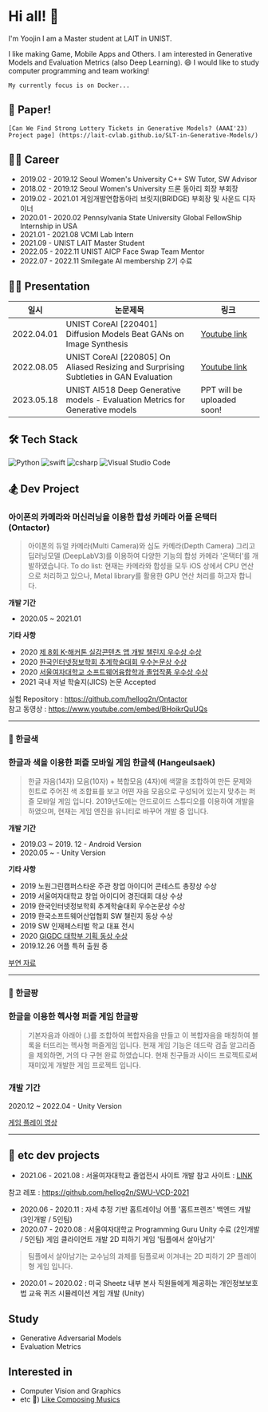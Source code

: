 # Hi all! 🌱
I'm Yoojin I am a Master student at LAIT in UNIST.

I like making Game, Mobile Apps and Others. I am interested in Generative Models and Evaluation Metrics (also Deep Learning). 😄
I would like to study computer programming and team working!

`My currently focus is on Docker...`

## 🐬 Paper!
```
[Can We Find Strong Lottery Tickets in Generative Models? (AAAI'23) Project page] (https://lait-cvlab.github.io/SLT-in-Generative-Models/)
```


## 🚴‍♀️ Career
* 2019.02 - 2019.12 Seoul Women's University C++ SW Tutor, SW Advisor
* 2018.02 - 2019.12 Seoul Women's University 드론 동아리 회장 부회장
* 2019.02 - 2021.01 게임개발연합동아리 브릿지(BRIDGE) 부회장 및 사운드 디자이너
* 2020.01 - 2020.02 Pennsylvania State University Global FellowShip Internship in USA
* 2021.01 - 2021.08 VCMI Lab Intern
* 2021.09 - UNIST LAIT Master Student
* 2022.05 - 2022.11 UNIST AICP Face Swap Team Mentor
* 2022.07 - 2022.11 Smilegate AI membership 2기 수료

## 🚴‍♀️ Presentation
|일시|논문제목|링크|
|---|---|---|
|2022.04.01|UNIST CoreAI [220401] Diffusion Models Beat GANs on Image Synthesis | [Youtube link](https://www.youtube.com/watch?v=UatBOlvxz04&t=107s)
|2022.08.05|UNIST CoreAI [220805] On Aliased Resizing and Surprising Subtleties in GAN Evaluation | [Youtube link](https://youtu.be/co4FN5LnG9E?t=4399)
|2023.05.18|UNIST AI518 Deep Generative models - Evaluation Metrics for Generative models| PPT will be uploaded soon!



## 🛠 Tech Stack
<img alt="Python" src ="https://img.shields.io/badge/python-3776AB.svg?&style=for-the-badge&logo=Python&logoColor=white"/> <img alt="swift" src ="https://img.shields.io/badge/swift-F05138.svg?&style=for-the-badge&logo=Swift&logoColor=white"/> <img alt="csharp" src ="https://img.shields.io/badge/C Sharp-239120.svg?&style=for-the-badge&logo=C Sharp&logoColor=white"/>
<img alt="Visual Studio Code" src ="https://img.shields.io/badge/Visual Studio Code-007ACC.svg?&style=for-the-badge&logo=Visual Studio Code&logoColor=white"/>

## 🏂 Dev Project
### 아이폰의 카메라와 머신러닝을 이용한 합성 카메라 어플 온택터 (Ontactor)
> 아이폰의 듀얼 카메라(Multi Camera)와 심도 카메라(Depth Camera) 그리고 딥러닝모델 (DeepLabV3)를 이용하여 다양한 기능의 합성 카메라 '온택터'를 개발하였습니다.
> To do list: 현재는 카메라와 합성을 모두 iOS 상에서 CPU 연산으로 처리하고 있으나, Metal library를 활용한 GPU 연산 처리를 하고자 합니다.


**개발 기간**
- 2020.05 ~ 2021.01


**기타 사항**
- 2020 [제 8회 K-해커톤 실감콘텐츠 앱 개발 챌린지 우수상 수상](http://swkorea.org/%ea%b3%b5%ec%a7%80%ec%82%ac%ed%95%ad/?nType=UFFscUh5dURaU3p3Qi9SWHlzM3l6UEVPellyK3o5Q3ZNcDFLdU04SlR4OVE5bTg0OEdycHBEZkU1UWxQNTE2ZHRDRzFRS1dheTVzZGozV0hZZ1krNHZFUkZBWjNtdXB4RFY4NS9nY1M0TnNKaXFPekdpVWhrU3B1WGVYakd4ek0=)
- 2020 [한국인터넷정보학회 추계학술대회 우수논문상 수상](http://ksii.or.kr/bbs/nn/article/1430)
- 2020 [서울여자대학교 소프트웨어융합학과 졸업작품 우수상 수상](http://swuswc.cafe24.com/%ea%b3%b5%ec%a7%80%ec%82%ac%ed%95%ad/%ed%95%99%ea%b3%bc-%ea%b3%b5%ec%a7%80%ec%82%ac%ed%95%ad/?pageid=2&uid=575&mod=document)
- 2021 국내 저널 학술지(JICS) 논문 Accepted

실험 Repository : https://github.com/hellog2n/Ontactor
\
참고 동영상 : https://www.youtube.com/embed/BHoikrQuUQs

---
    
      
### 🧩 한글색
### 한글과 색을 이용한 퍼즐 모바일 게임 한글색 (Hangeulsaek)
> 한글 자음(14자) 모음(10자) + 복합모음 (4자)에 색깔을 조합하여 만든 문제와 힌트로 주어진 색 조합표를 보고 어떤 자음 모음으로 구성되어 있는지 맞추는 퍼즐 모바일 게임 입니다. 2019년도에는 안드로이드 스튜디오를 이용하여 개발을 하였으며, 현재는 게임 엔진을 유니티로 바꾸어 개발 중 입니다.

**개발 기간**
- 2019.03 ~ 2019. 12 - Android Version
- 2020.05 ~ - Unity Version

**기타 사항**
- 2019 노원그린캠퍼스타운 주관 창업 아이디어 콘테스트 총장상 수상
- 2019 서울여자대학교 창업 아이디어 경진대회 대상 수상
- 2019 한국인터넷정보학회 추계학술대회 우수논문상 수상
- 2019 한국소프트웨어산업협회 SW 챌린지 동상 수상
- 2019 SW 인재페스티벌 학교 대표 전시
- 2020 [GIGDC 대학부 기획 동상 수상](https://www.gigdc.or.kr/product/item.php?it_id=1597820418&ca_id=102040&findType=&findWord=&page=&sort1=&sort2=)
- 2019.12.26 어플 특허 출원 중

[부연 자료](https://www.gigdc.or.kr/product/item.php?it_id=1597820418&ca_id=102040&findType=&findWord=&page=&sort1=&sort2=)

---

### 🧩 한글팡
### 한글을 이용한 헥사형 퍼즐 게임 한글팡
> 기본자음과 아래아 (.)를 조합하여 복합자음을 만들고 이 복합자음을 매칭하여 블록을 터뜨리는 헥사형 퍼즐게임 입니다. 현재 게임 기능은 데드락 검출 알고리즘을 제외하면, 거의 다 구현 완료 하였습니다. 현재 친구들과 사이드 프로젝트로써 재미있게 개발한 게임 프로젝트 입니다.

### 개발 기간
2020.12 ~ 2022.04 - Unity Version

[게임 플레이 영상](https://drive.google.com/file/d/1A5gc478aPKgbS9GVx0V3PwYnvCuq4GrP/view?usp=sharing)

---

## 🦈 etc dev projects
* 2021.06  - 2021.08 : 서울여자대학교 졸업전시 사이트 개발
참고 사이트 : [LINK](https://wkddbjyjmail.mycafe24.com/)

참고 레포 : https://github.com/hellog2n/SWU-VCD-2021
* 2020.06 - 2020.11 : 자세 추정 기반 홈트레이닝 어플 '홈트프렌즈' 백엔드 개발 (3인개발 / 5인팀)
* 2020.07 - 2020.08 : 서울여자대학교 Programming Guru Unity 수료 (2인개발 / 5인팀) 게임 클라이언트 개발 2D 피하기 게임 '팀플에서 살아남기'
> 팀플에서 살아남기는 교수님의 과제를 팀플로써 이겨내는 2D 피하기 2P 플레이형 게임 입니다.
* 2020.01 ~ 2020.02 : 미국 Sheetz 내부 본사 직원들에게 제공하는 개인정보보호법 교육 퀴즈 시뮬레이션 게임 개발 (Unity)


## Study
- Generative Adversarial Models
- Evaluation Metrics


## Interested in
- Computer Vision and Graphics
- etc 🍎) [Like Composing Musics](https://soundcloud.com/bread-to)

